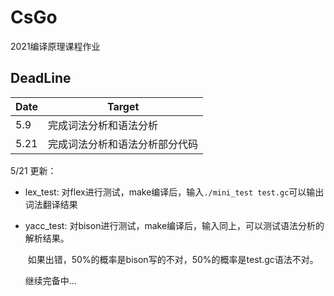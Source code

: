 # CsGo
2021编译原理课程作业



## DeadLine

| Date | Target                         |
| ---- | ------------------------------ |
| 5.9  | 完成词法分析和语法分析         |
| 5.21 | 完成词法分析和语法分析部分代码 |



5/21 更新：

- lex_test: 对flex进行测试，make编译后，输入`./mini_test test.gc`可以输出词法翻译结果

- yacc_test: 对bison进行测试，make编译后，输入同上，可以测试语法分析的解析结果。

  ​       如果出错，50%的概率是bison写的不对，50%的概率是test.gc语法不对。

  继续完备中...
